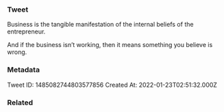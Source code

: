 ### Tweet
Business is the tangible manifestation of the internal beliefs of the entrepreneur.

And if the business isn’t working, then it means something you believe is wrong.

### Metadata
Tweet ID: 1485082744803577856
Created At: 2022-01-23T02:51:32.000Z

### Related

